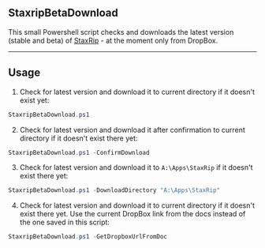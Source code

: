 ## StaxripBetaDownload

This small Powershell script checks and downloads the latest version (stable and beta) of [StaxRip](https://github.com/staxrip/staxrip) - at the moment only from DropBox.

------

## Usage

1. Check for latest version and download it to current directory if it doesn't exist yet:
```Powershell
StaxripBetaDownload.ps1
```

2. Check for latest version and download it after confirmation to current directory if it doesn't exist there yet:
```Powershell
StaxripBetaDownload.ps1 -ConfirmDownload
```

3. Check for latest version and download it to `A:\Apps\StaxRip` if it doesn't exist there yet:
```Powershell
StaxripBetaDownload.ps1 -DownloadDirectory "A:\Apps\StaxRip"
```

4. Check for latest version and download it to current directory if it doesn't exist there yet. Use the current DropBox link from the docs instead of the one saved in this script:
```Powershell
StaxripBetaDownload.ps1 -GetDropboxUrlFromDoc
```


